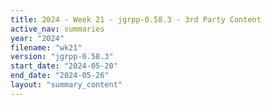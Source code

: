 ```yaml
---
title: 2024 - Week 21 - jgrpp-0.58.3 - 3rd Party Content
active_nav: summaries
year: "2024"
filename: "wk21"
version: "jgrpp-0.58.3"
start_date: "2024-05-20"
end_date: "2024-05-26"
layout: "summary_content"
---
```


